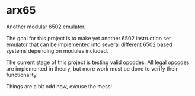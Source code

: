 # arx65
Another modular 6502 emulator. 

The goal for this project is to make yet another 6502 instruction set emulator that can be implemented into several different 6502 based systems depending on modules included. 

The current stage of this project is testing valid opcodes. All legal opcodes are implemented in theory, but more work must be done to verify their functionality.

Things are a bit odd now, excuse the mess!
